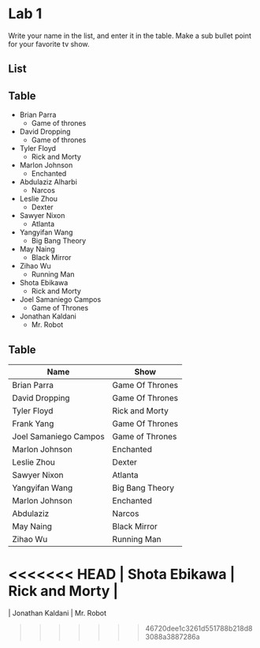 # Lab 1
Write your name in the list, and enter it in the table. Make a sub bullet point for your favorite tv show.

## List
 
## Table
* Brian Parra
  * Game of thrones
* David Dropping
  * Game of thrones
* Tyler Floyd
    * Rick and Morty
* Marlon Johnson
    * Enchanted
* Abdulaziz Alharbi
  * Narcos
* Leslie Zhou
    * Dexter
* Sawyer Nixon
  * Atlanta
* Yangyifan Wang
  * Big Bang Theory
* May Naing
    * Black Mirror
* Zihao Wu
  * Running Man
* Shota Ebikawa
  * Rick and Morty
* Joel Samaniego Campos
  * Game of Thrones
* Jonathan Kaldani 
  * Mr. Robot 
 
## Table
| Name | Show|
| ------------- | ------------- |
| Brian Parra     | Game Of Thrones|
| David Dropping     | Game Of Thrones|
| Tyler Floyd | Rick and Morty|
| Frank Yang     | Game Of Thrones|
|Joel Samaniego Campos | Game of Thrones|
| Marlon Johnson | Enchanted |
| Leslie Zhou | Dexter |
| Sawyer Nixon | Atlanta|
| Yangyifan Wang | Big Bang Theory |
| Marlon Johnson | Enchanted | 
| Abdulaziz | Narcos |
| May Naing | Black Mirror |
| Zihao Wu | Running Man |
<<<<<<< HEAD
| Shota Ebikawa | Rick and Morty |
=======
| Jonathan Kaldani | Mr. Robot
>>>>>>> 46720dee1c3261d551788b218d83088a3887286a
